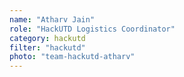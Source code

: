 ```yaml
---
name: "Atharv Jain"
role: "HackUTD Logistics Coordinator"
category: hackutd
filter: "hackutd"
photo: "team-hackutd-atharv"
---
```

